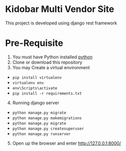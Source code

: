 # Kidobar Multi Vendor Site
This project is developed using django rest framework

# Pre-Requisite
1. You must have Python installed [python](https://www.python.org)
2. Clone or download this repository
3. You may Create a virtual environment 
* `pip install virtualenv`
* `virtualenv env`
* `env\Scripts\activate`
* `pip install -r requirements.txt` 
4. Running django server
* `python manage.py migrate`
* `python manage.py makemigrations`
* `python manage.py migrate`
* `python manage.py createsuperuser`
* `python manage.py runserver`

5. Open up the browser and enter http://127.0.0.1:8000/
